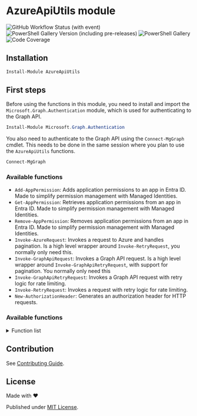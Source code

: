 # AzureApiUtils module

![GitHub Workflow Status (with event)](https://img.shields.io/github/actions/workflow/status/itpropro/AzureApiUtils/ci.yml?logo=github&label=CI%2FCD&labelColor=181818)
![PowerShell Gallery Version (including pre-releases)](https://img.shields.io/powershellgallery/v/AzureApiUtils?labelColor=181818&color=4578d2&label=PS%20Gallery%20Version)
![PowerShell Gallery](https://img.shields.io/powershellgallery/dt/AzureApiUtils?labelColor=181818&color=4578d2&label=PS%20Gallery%20Downloads)
![Code Coverage](https://img.shields.io/badge/coverage-97.35%25-yellow?labelColor=181818&color=4578d2&label=Test%20Coverage)

## Installation

```PowerShell
Install-Module AzureApiUtils
```

## First steps

Before using the functions in this module, you need to install and import the `Microsoft.Graph.Authentication` module, which is used for authenticating to the Graph API.

```powershell
Install-Module Microsoft.Graph.Authentication
```

You also need to authenticate to the Graph API using the `Connect-MgGraph` cmdlet. This needs to be done in the same session where you plan to use the `AzureApiUtils` functions.

```powershell
Connect-MgGraph
```

### Available functions

- `Add-AppPermission`: Adds application permissions to an app in Entra ID. Made to simplify permission management with Managed Identities. 
- `Get-AppPermission`: Retrieves application permissions from an app in Entra ID. Made to simplify permission management with Managed Identities. 
- `Remove-AppPermission`: Removes application permissions from an app in Entra ID. Made to simplify permission management with Managed Identities. 
- `Invoke-AzureRequest`: Invokes a request to Azure and handles pagination. Is a high level wrapper around `Invoke-RetryRequest`, you normally only need this.
- `Invoke-GraphApiRequest`: Invokes a Graph API request. Is a high level wrapper around `Invoke-GraphApiRetryRequest`, with support for pagination. You normally only need this
- `Invoke-GraphApiRetryRequest`: Invokes a Graph API request with retry logic for rate limiting.
- `Invoke-RetryRequest`: Invokes a request with retry logic for rate limiting.
- `New-AuthorizationHeader`: Generates an authorization header for HTTP requests.

### Available functions

<details>
<summary>Function list</summary>

- Add-AppPermission
- Get-AppPermission
- Invoke-AzureRequest
- Invoke-GraphApiRequest
- Invoke-GraphApiRetryRequest
- Invoke-RetryRequest
- New-AuthorizationHeader
- Remove-AppPermission

</details>

## Contribution

See [Contributing Guide](https://github.com/itpropro/AzureApiUtils/blob/main/CONTRIBUTING.md).

## License

Made with :heart:

Published under [MIT License](./LICENCE).

